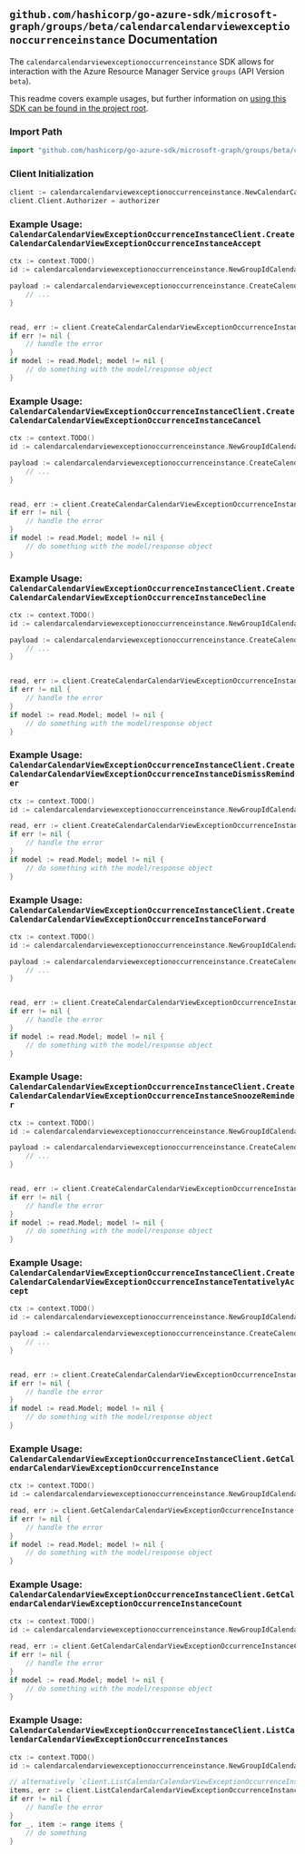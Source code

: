 
## `github.com/hashicorp/go-azure-sdk/microsoft-graph/groups/beta/calendarcalendarviewexceptionoccurrenceinstance` Documentation

The `calendarcalendarviewexceptionoccurrenceinstance` SDK allows for interaction with the Azure Resource Manager Service `groups` (API Version `beta`).

This readme covers example usages, but further information on [using this SDK can be found in the project root](https://github.com/hashicorp/go-azure-sdk/tree/main/docs).

### Import Path

```go
import "github.com/hashicorp/go-azure-sdk/microsoft-graph/groups/beta/calendarcalendarviewexceptionoccurrenceinstance"
```


### Client Initialization

```go
client := calendarcalendarviewexceptionoccurrenceinstance.NewCalendarCalendarViewExceptionOccurrenceInstanceClientWithBaseURI("https://management.azure.com")
client.Client.Authorizer = authorizer
```


### Example Usage: `CalendarCalendarViewExceptionOccurrenceInstanceClient.CreateCalendarCalendarViewExceptionOccurrenceInstanceAccept`

```go
ctx := context.TODO()
id := calendarcalendarviewexceptionoccurrenceinstance.NewGroupIdCalendarCalendarViewIdExceptionOccurrenceIdInstanceID("groupIdValue", "eventIdValue", "eventId1Value", "eventId2Value")

payload := calendarcalendarviewexceptionoccurrenceinstance.CreateCalendarCalendarViewExceptionOccurrenceInstanceAcceptRequest{
	// ...
}


read, err := client.CreateCalendarCalendarViewExceptionOccurrenceInstanceAccept(ctx, id, payload)
if err != nil {
	// handle the error
}
if model := read.Model; model != nil {
	// do something with the model/response object
}
```


### Example Usage: `CalendarCalendarViewExceptionOccurrenceInstanceClient.CreateCalendarCalendarViewExceptionOccurrenceInstanceCancel`

```go
ctx := context.TODO()
id := calendarcalendarviewexceptionoccurrenceinstance.NewGroupIdCalendarCalendarViewIdExceptionOccurrenceIdInstanceID("groupIdValue", "eventIdValue", "eventId1Value", "eventId2Value")

payload := calendarcalendarviewexceptionoccurrenceinstance.CreateCalendarCalendarViewExceptionOccurrenceInstanceCancelRequest{
	// ...
}


read, err := client.CreateCalendarCalendarViewExceptionOccurrenceInstanceCancel(ctx, id, payload)
if err != nil {
	// handle the error
}
if model := read.Model; model != nil {
	// do something with the model/response object
}
```


### Example Usage: `CalendarCalendarViewExceptionOccurrenceInstanceClient.CreateCalendarCalendarViewExceptionOccurrenceInstanceDecline`

```go
ctx := context.TODO()
id := calendarcalendarviewexceptionoccurrenceinstance.NewGroupIdCalendarCalendarViewIdExceptionOccurrenceIdInstanceID("groupIdValue", "eventIdValue", "eventId1Value", "eventId2Value")

payload := calendarcalendarviewexceptionoccurrenceinstance.CreateCalendarCalendarViewExceptionOccurrenceInstanceDeclineRequest{
	// ...
}


read, err := client.CreateCalendarCalendarViewExceptionOccurrenceInstanceDecline(ctx, id, payload)
if err != nil {
	// handle the error
}
if model := read.Model; model != nil {
	// do something with the model/response object
}
```


### Example Usage: `CalendarCalendarViewExceptionOccurrenceInstanceClient.CreateCalendarCalendarViewExceptionOccurrenceInstanceDismissReminder`

```go
ctx := context.TODO()
id := calendarcalendarviewexceptionoccurrenceinstance.NewGroupIdCalendarCalendarViewIdExceptionOccurrenceIdInstanceID("groupIdValue", "eventIdValue", "eventId1Value", "eventId2Value")

read, err := client.CreateCalendarCalendarViewExceptionOccurrenceInstanceDismissReminder(ctx, id)
if err != nil {
	// handle the error
}
if model := read.Model; model != nil {
	// do something with the model/response object
}
```


### Example Usage: `CalendarCalendarViewExceptionOccurrenceInstanceClient.CreateCalendarCalendarViewExceptionOccurrenceInstanceForward`

```go
ctx := context.TODO()
id := calendarcalendarviewexceptionoccurrenceinstance.NewGroupIdCalendarCalendarViewIdExceptionOccurrenceIdInstanceID("groupIdValue", "eventIdValue", "eventId1Value", "eventId2Value")

payload := calendarcalendarviewexceptionoccurrenceinstance.CreateCalendarCalendarViewExceptionOccurrenceInstanceForwardRequest{
	// ...
}


read, err := client.CreateCalendarCalendarViewExceptionOccurrenceInstanceForward(ctx, id, payload)
if err != nil {
	// handle the error
}
if model := read.Model; model != nil {
	// do something with the model/response object
}
```


### Example Usage: `CalendarCalendarViewExceptionOccurrenceInstanceClient.CreateCalendarCalendarViewExceptionOccurrenceInstanceSnoozeReminder`

```go
ctx := context.TODO()
id := calendarcalendarviewexceptionoccurrenceinstance.NewGroupIdCalendarCalendarViewIdExceptionOccurrenceIdInstanceID("groupIdValue", "eventIdValue", "eventId1Value", "eventId2Value")

payload := calendarcalendarviewexceptionoccurrenceinstance.CreateCalendarCalendarViewExceptionOccurrenceInstanceSnoozeReminderRequest{
	// ...
}


read, err := client.CreateCalendarCalendarViewExceptionOccurrenceInstanceSnoozeReminder(ctx, id, payload)
if err != nil {
	// handle the error
}
if model := read.Model; model != nil {
	// do something with the model/response object
}
```


### Example Usage: `CalendarCalendarViewExceptionOccurrenceInstanceClient.CreateCalendarCalendarViewExceptionOccurrenceInstanceTentativelyAccept`

```go
ctx := context.TODO()
id := calendarcalendarviewexceptionoccurrenceinstance.NewGroupIdCalendarCalendarViewIdExceptionOccurrenceIdInstanceID("groupIdValue", "eventIdValue", "eventId1Value", "eventId2Value")

payload := calendarcalendarviewexceptionoccurrenceinstance.CreateCalendarCalendarViewExceptionOccurrenceInstanceTentativelyAcceptRequest{
	// ...
}


read, err := client.CreateCalendarCalendarViewExceptionOccurrenceInstanceTentativelyAccept(ctx, id, payload)
if err != nil {
	// handle the error
}
if model := read.Model; model != nil {
	// do something with the model/response object
}
```


### Example Usage: `CalendarCalendarViewExceptionOccurrenceInstanceClient.GetCalendarCalendarViewExceptionOccurrenceInstance`

```go
ctx := context.TODO()
id := calendarcalendarviewexceptionoccurrenceinstance.NewGroupIdCalendarCalendarViewIdExceptionOccurrenceIdInstanceID("groupIdValue", "eventIdValue", "eventId1Value", "eventId2Value")

read, err := client.GetCalendarCalendarViewExceptionOccurrenceInstance(ctx, id)
if err != nil {
	// handle the error
}
if model := read.Model; model != nil {
	// do something with the model/response object
}
```


### Example Usage: `CalendarCalendarViewExceptionOccurrenceInstanceClient.GetCalendarCalendarViewExceptionOccurrenceInstanceCount`

```go
ctx := context.TODO()
id := calendarcalendarviewexceptionoccurrenceinstance.NewGroupIdCalendarCalendarViewIdExceptionOccurrenceID("groupIdValue", "eventIdValue", "eventId1Value")

read, err := client.GetCalendarCalendarViewExceptionOccurrenceInstanceCount(ctx, id)
if err != nil {
	// handle the error
}
if model := read.Model; model != nil {
	// do something with the model/response object
}
```


### Example Usage: `CalendarCalendarViewExceptionOccurrenceInstanceClient.ListCalendarCalendarViewExceptionOccurrenceInstances`

```go
ctx := context.TODO()
id := calendarcalendarviewexceptionoccurrenceinstance.NewGroupIdCalendarCalendarViewIdExceptionOccurrenceID("groupIdValue", "eventIdValue", "eventId1Value")

// alternatively `client.ListCalendarCalendarViewExceptionOccurrenceInstances(ctx, id)` can be used to do batched pagination
items, err := client.ListCalendarCalendarViewExceptionOccurrenceInstancesComplete(ctx, id)
if err != nil {
	// handle the error
}
for _, item := range items {
	// do something
}
```
